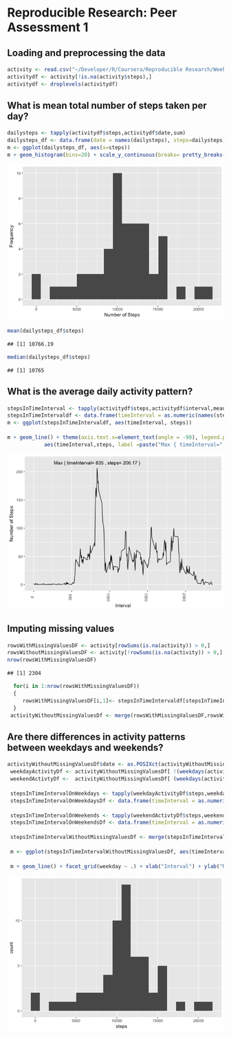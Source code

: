 # Reproducible Research: Peer Assessment 1


## Loading and preprocessing the data


```r
activity <- read.csv("~/Developer/R/Coursera/Reproducible Research/Week 2/activity.csv")
activitydf <- activity[!is.na(activity$steps),]
activitydf <- droplevels(activitydf)
```


## What is mean total number of steps taken per day?

```r
dailysteps <- tapply(activitydf$steps,activitydf$date,sum)
dailysteps_df <- data.frame(date = names(dailysteps), steps=dailysteps)
m <- ggplot(dailysteps_df, aes(x=steps))
m + geom_histogram(bins=20) + scale_y_continuous(breaks= pretty_breaks()) + xlab("Number of Steps") + ylab("Frequency")
```

![](PA1_template_files/figure-html/unnamed-chunk-3-1.png)<!-- -->


```r
mean(dailysteps_df$steps)
```

```
## [1] 10766.19
```

```r
median(dailysteps_df$steps)
```

```
## [1] 10765
```
## What is the average daily activity pattern?


```r
stepsInTimeInterval <- tapply(activitydf$steps,activitydf$interval,mean)
stepsInTimeIntervaldf <- data.frame(timeInterval = as.numeric(names(stepsInTimeInterval)), steps=stepsInTimeInterval)
m <- ggplot(stepsInTimeIntervaldf, aes(timeInterval, steps)) 

m + geom_line() + theme(axis.text.x=element_text(angle = -90), legend.position="none") + geom_text(data = stepsInTimeIntervaldf[stepsInTimeIntervaldf$steps == max(stepsInTimeIntervaldf$steps),],
            aes(timeInterval,steps, label =paste("Max { timeInterval=", timeInterval,", steps=", round(steps,digits=2),"}")), nudge_y =10)
```

![](PA1_template_files/figure-html/unnamed-chunk-5-1.png)<!-- -->

## Imputing missing values


```r
rowsWithMissingValuesDF <- activity[rowSums(is.na(activity)) > 0,]
rowsWithoutMissingValuesDF <- activity[!rowSums(is.na(activity)) > 0,]
nrow(rowsWithMissingValuesDF)
```

```
## [1] 2304
```

```r
  for(i in 1:nrow(rowsWithMissingValuesDF))
  {
     rowsWithMissingValuesDF[i,1]<- stepsInTimeIntervaldf[stepsInTimeIntervaldf$timeInterval==rowsWithMissingValuesDF[i,3],2]
  }
 activityWithoutMissingValuesDf <- merge(rowsWithMissingValuesDF,rowsWithoutMissingValuesDF, all=TRUE)
```

## Are there differences in activity patterns between weekdays and weekends?


```r
activityWithoutMissingValuesDf$date <- as.POSIXct(activityWithoutMissingValuesDf$date)
 weekdayActivityDf <- activityWithoutMissingValuesDf[ !(weekdays(activityWithoutMissingValuesDf$date) %in% c("Saturday","Sunday")), ]
 weekendActivtyDf <-  activityWithoutMissingValuesDf[ (weekdays(activityWithoutMissingValuesDf$date) %in% c("Saturday","Sunday")), ]
 
 stepsInTimeIntervalOnWeekdays <- tapply(weekdayActivityDf$steps,weekdayActivityDf$interval,mean)
 stepsInTimeIntervalOnWeekdaysDf <- data.frame(timeInterval = as.numeric(names(stepsInTimeIntervalOnWeekdays)), steps=stepsInTimeIntervalOnWeekdays, weekday="weekday")
 
 stepsInTimeIntervalOnWeekends <- tapply(weekendActivtyDf$steps,weekendActivtyDf$interval,mean)
 stepsInTimeIntervalOnWeekendsDf <- data.frame(timeInterval = as.numeric(names(stepsInTimeIntervalOnWeekends)), steps=stepsInTimeIntervalOnWeekends, weekday="weekend")
 
 stepsInTimeIntervalWithoutMissingValuesDf <- merge(stepsInTimeIntervalOnWeekdaysDf, stepsInTimeIntervalOnWeekendsDf, all=TRUE)
 
 m <- ggplot(stepsInTimeIntervalWithoutMissingValuesDf, aes(timeInterval, steps)) 
 
 m + geom_line() + facet_grid(weekday ~ .) + xlab("Interval") + ylab("Number of Steps")
```

![](PA1_template_files/figure-html/unnamed-chunk-7-1.png)<!-- -->
